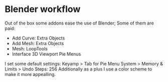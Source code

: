 # Blender workflow
Out of the box some addons ease the use of Blender; Some of them are paid:
- Add Curve: Extra Objects
- Add Mesh: Extra Objects
- Mesh: LoopTools
- Interface 3D Viewport Pie Menus

I set some default settings:
Keyamp > Tab for Pie Menu
System > Memory & Limits > Undo Steps: 256
Additionally as a plus I use a color scheme to make it more appealling.